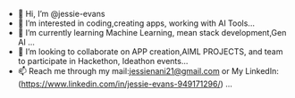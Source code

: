 - 👋 Hi, I’m @jessie-evans
- 👀 I’m interested in coding,creating apps, working with AI Tools...
- 🌱 I’m currently learning Machine Learning, mean stack development,Gen AI ...
- 💞️ I’m looking to collaborate on APP creation,AIML PROJECTS, and team to participate in Hackethon, Ideathon events...
- 📫 Reach me through my mail:jessienani21@gmail.com or My LinkedIn: (https://www.linkedin.com/in/jessie-evans-949171296/) ...

<!---
jessie-evans/jessie-evans is a ✨ special ✨ repository because its `README.md` (this file) appears on your GitHub profile.
You can click the Preview link to take a look at your changes.
--->
